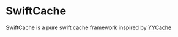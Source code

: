 # SwiftCache
SwiftCache is a pure swift cache framework inspired by [YYCache](http://github.com/ibireme/YYCache)



